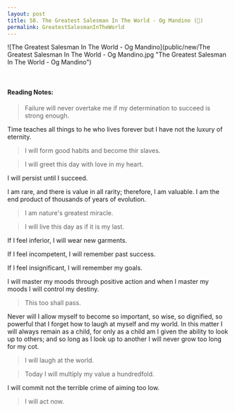 ```yaml
---
layout: post
title: 58. The Greatest Salesman In The World - Og Mandino (📖)
permalink: GreatestSalesmanInTheWorld
---
```


![The Greatest Salesman In The World - Og Mandino](public/new/The Greatest Salesman In The World - Og Mandino.jpg "The Greatest Salesman In The World - Og Mandino")

<br>

#### Reading Notes:

> Failure will never overtake me if my determination to succeed is strong enough.

Time teaches all things to he who lives forever but I have not the luxury of eternity.

> I will form good habits and become thir slaves.

> I will greet this day with love in my heart.

I will persist until I succeed.

I am rare, and there is value in all rarity; therefore, I am valuable. I am the end product of thousands of years of evolution.

> I am nature's greatest miracle.

> I will live this day as if it is my last.

If I feel inferior, I will wear new garments.

If I feel incompetent, I will remember past success.

If I feel insignificant, I will remember my goals.

I will master my moods through positive action and when I master my moods I will control my destiny.

> This too shall pass.

Never will I allow myself to become so important, so wise, so dignified, so powerful that I forget how to laugh at myself and my world. In this matter I will always remain as a child, for only as a child am I given the ability to look up to others; and so long as I look up to another I will never grow too long for my cot.

> I will laugh at the world.

> Today I will multiply my value a hundredfold.

I will commit not the terrible crime of aiming too low.

> I will act now.
